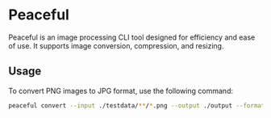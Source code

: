 # Peaceful
Peaceful is an image processing CLI tool designed for efficiency and ease of use. It supports image conversion, compression, and resizing.

## Usage
To convert PNG images to JPG format, use the following command:

```bash
peaceful convert --input ./testdata/**/*.png --output ./output --format jpg
